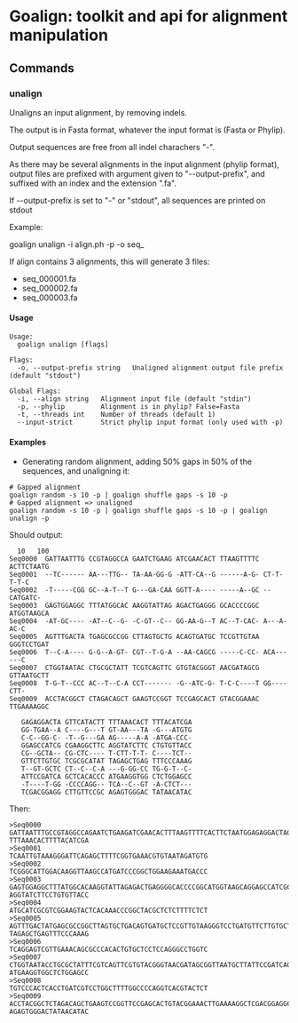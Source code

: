 # Goalign: toolkit and api for alignment manipulation

## Commands

### unalign
Unaligns an input alignment, by removing indels.

The output is in Fasta format, whatever the input format is (Fasta or Phylip).

Output sequences are free from all indel charachers "-".

As there may be several alignments in the input alignment (phylip format), output files are prefixed with argument given to "--output-prefix", and suffixed with an index and the extension ".fa".

If --output-prefix is set to "-" or "stdout", all sequences are printed on stdout

Example:

goalign unalign -i align.ph -p -o seq_

If align contains 3 alignments, this will generate 3 files:
* seq_000001.fa
* seq_000002.fa
* seq_000003.fa

#### Usage
```
Usage:
  goalign unalign [flags]

Flags:
  -o, --output-prefix string   Unaligned alignment output file prefix (default "stdout")

Global Flags:
  -i, --align string   Alignment input file (default "stdin")
  -p, --phylip         Alignment is in phylip? False=Fasta
  -t, --threads int    Number of threads (default 1)
  --input-strict       Strict phylip input format (only used with -p)
```

#### Examples

* Generating random alignment, adding 50% gaps in 50% of the sequences, and unaligning it:
```
# Gapped alignment
goalign random -s 10 -p | goalign shuffle gaps -s 10 -p
# Gapped alignment => unaligned
goalign random -s 10 -p | goalign shuffle gaps -s 10 -p | goalign unalign -p
```
Should output:
```
  10   100
Seq0000  GATTAATTTG CCGTAGGCCA GAATCTGAAG ATCGAACACT TTAAGTTTTC ACTTCTAATG
Seq0001  --TC------ AA---TTG-- TA-AA-GG-G -ATT-CA--G ------A-G- CT-T-T-T-C
Seq0002  -T-----CGG GC--A-T--T G---GA-CAA GGTT-A---- -----A--GC --CATGATC-
Seq0003  GAGTGGAGGC TTTATGGCAC AAGGTATTAG AGACTGAGGG GCACCCCGGC ATGGTAAGCA
Seq0004  -AT-GC---- -AT--C--G- -C-GT--C-- GG-AA-G--T AC--T-CAC- A---A-AC-C
Seq0005  AGTTTGACTA TGAGCGCCGG CTTAGTGCTG ACAGTGATGC TCCGTTGTAA GGGTCCTGAT
Seq0006  T--C-A---- G-G--A-GT- CGT--T-G-A --AA-CAGCG -----C-CC- ACA------C
Seq0007  CTGGTAATAC CTGCGCTATT TCGTCAGTTC GTGTACGGGT AACGATAGCG GTTAATGCTT
Seq0008  T-G-T--CCC AC--T--C-A CCT------- -G--ATC-G- T-C-C----T GG----CTT-
Seq0009  ACCTACGGCT CTAGACAGCT GAAGTCCGGT TCCGAGCACT GTACGGAAAC TTGAAAAGGC

   GAGAGGACTA GTTCATACTT TTTAAACACT TTTACATCGA
   GG-TGAA--A C----G---T GT-AA---TA -G---ATGTG
   C-C--GG-C- -T--G---GA AG-----A-A -ATGA-CCC-
   GGAGCCATCG CGAAGGCTTC AGGTATCTTC CTGTGTTACC
   CG--GCTA-- CG-CTC---- T-CTT-T-T- C----TCT--
   GTTCTTGTGC TCGCGCATAT TAGAGCTGAG TTTCCCAAAG
   T--GT-GCTC CT--C--C-A ---G-GG-CC TG-G-T--C-
   ATTCCGATCA GCTCACACCC ATGAAGGTGG CTCTGGAGCC
   -T----T-GG -CCCCAGG-- TCA--C--GT -A-CTCT---
   TCGACGGAGG CTTGTTCCGC AGAGTGGGAC TATAACATAC
```

Then:
```
>Seq0000
GATTAATTTGCCGTAGGCCAGAATCTGAAGATCGAACACTTTAAGTTTTCACTTCTAATGGAGAGGACTAGTTCATACTT
TTTAAACACTTTTACATCGA
>Seq0001
TCAATTGTAAAGGGATTCAGAGCTTTTCGGTGAAACGTGTAATAGATGTG
>Seq0002
TCGGGCATTGGACAAGGTTAAGCCATGATCCCGGCTGGAAGAAATGACCC
>Seq0003
GAGTGGAGGCTTTATGGCACAAGGTATTAGAGACTGAGGGGCACCCCGGCATGGTAAGCAGGAGCCATCGCGAAGGCTTC
AGGTATCTTCCTGTGTTACC
>Seq0004
ATGCATCGCGTCGGAAGTACTCACAAACCCGGCTACGCTCTCTTTTCTCT
>Seq0005
AGTTTGACTATGAGCGCCGGCTTAGTGCTGACAGTGATGCTCCGTTGTAAGGGTCCTGATGTTCTTGTGCTCGCGCATAT
TAGAGCTGAGTTTCCCAAAG
>Seq0006
TCAGGAGTCGTTGAAACAGCGCCCACACTGTGCTCCTCCAGGGCCTGGTC
>Seq0007
CTGGTAATACCTGCGCTATTTCGTCAGTTCGTGTACGGGTAACGATAGCGGTTAATGCTTATTCCGATCAGCTCACACCC
ATGAAGGTGGCTCTGGAGCC
>Seq0008
TGTCCCACTCACCTGATCGTCCTGGCTTTTGGCCCCAGGTCACGTACTCT
>Seq0009
ACCTACGGCTCTAGACAGCTGAAGTCCGGTTCCGAGCACTGTACGGAAACTTGAAAAGGCTCGACGGAGGCTTGTTCCGC
AGAGTGGGACTATAACATAC
```
